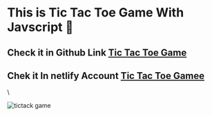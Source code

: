 <h1>This is Tic Tac Toe Game With Javscript 🥰</h1>

<h2> Check it in Github Link <a href="https://maryama-mohamed.github.io/Tic-Tac-Toe-Game/"> Tic Tac Toe Game</a></h2>

<h2> Chek it In netlify Account <a href="https://ticktoe-game.netlify.app/">Tic Tac Toe Gamee</a> </h2>\

![tictack game](https://github.com/user-attachments/assets/edbf7f5c-a8cc-4e3f-b07a-7f6738c5e091)
